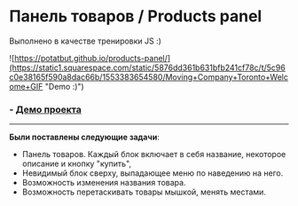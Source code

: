 # Панель товаров / Products panel

Выполнено в качестве тренировки JS :)

![https://potatbut.github.io/products-panel/](https://static1.squarespace.com/static/5876dd361b631bfb241cf78c/t/5c96c0e38165f590a8dac66b/1553383654580/Moving+Company+Toronto+Welcome+GIF "Demo :)")

### - [Демо проекта](https://potatbut.github.io/products-panel/ "DEMO")

---

**Были поставлены следующие задачи**:

- Панель товаров. Каждый блок включает в себя название, некоторое описание и кнопку "купить",
- Невидимый блок сверху, выпадающее меню по наведению на него.
- Возможность изменения названия товара.
- Возможность перетаскивать товары мышкой, менять местами.
